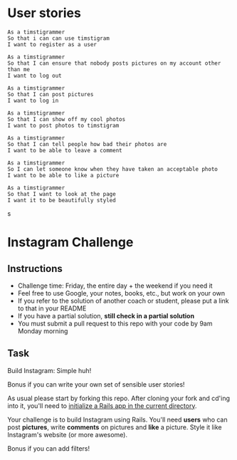 User stories
==================
```
As a timstigrammer
So that i can can use timstigram
I want to register as a user
```
```
As a timstigrammer
So that I can ensure that nobody posts pictures on my account other than me
I want to log out
```
```
As a timstigrammer
So that I can post pictures
I want to log in
```
```
As a timstigrammer
So that I can show off my cool photos
I want to post photos to timstigram
```
```
As a timstigrammer
So that I can tell people how bad their photos are
I want to be able to leave a comment
```
```
As a timstigrammer
So I can let someone know when they have taken an acceptable photo
I want to be able to like a picture
```
```
As a timstigrammer
So that I want to look at the page
I want it to be beautifully styled
```
s


Instagram Challenge
===================

Instructions
-------
* Challenge time: Friday, the entire day + the weekend if you need it
* Feel free to use Google, your notes, books, etc., but work on your own
* If you refer to the solution of another coach or student, please put a link to that in your README
* If you have a partial solution, **still check in a partial solution**
* You must submit a pull request to this repo with your code by 9am Monday morning

Task
-----

Build Instagram: Simple huh!

Bonus if you can write your own set of sensible user stories!

As usual please start by forking this repo. After cloning your fork and cd'ing into it, you'll need to [initialize a Rails app in the current directory](http://blog.jasonmeridth.com/posts/create-rails-application-in-current-directory/).

Your challenge is to build Instagram using Rails. You'll need **users** who can post **pictures**, write **comments** on pictures and **like** a picture. Style it like Instagram's website (or more awesome).

Bonus if you can add filters!
